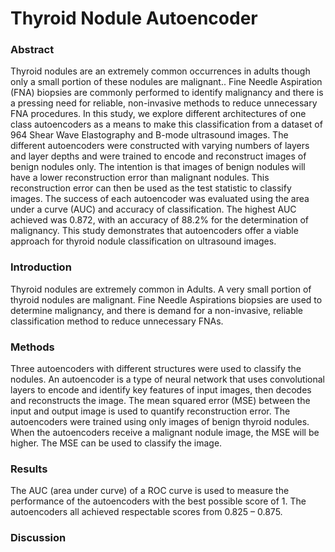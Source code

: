 # Thyroid Nodule Autoencoder

### Abstract

Thyroid nodules are an extremely common occurrences in adults though only a small portion of these nodules are malignant.. Fine Needle Aspiration (FNA) biopsies are commonly performed to identify malignancy and there is a pressing need for reliable, non-invasive methods to reduce unnecessary FNA procedures. In this study, we explore different architectures of one class autoencoders as a means to make this classification from a dataset of 964 Shear Wave Elastography and B-mode ultrasound images. The different autoencoders were constructed with varying numbers of layers and layer depths and were trained to encode and reconstruct images of benign nodules only. The intention is that images of benign nodules will have a lower reconstruction error than malignant nodules. This reconstruction error can then be used as the test statistic to classify images. The success of each autoencoder was evaluated using the area under a curve (AUC) and accuracy of classification.  The highest AUC achieved was 0.872, with an accuracy of 88.2% for the determination of malignancy. This study demonstrates that autoencoders offer a viable approach for thyroid nodule classification on ultrasound images.  

### Introduction
Thyroid nodules are extremely common in Adults. A very small portion of thyroid nodules are malignant. Fine Needle Aspirations biopsies are used to determine malignancy, and there is demand for a non-invasive, reliable classification method to reduce unnecessary FNAs.

### Methods

Three autoencoders with different structures were used to classify the nodules. An autoencoder is a type of neural network that uses convolutional layers to encode and identify key features of input images, then decodes and reconstructs the image. The mean squared error (MSE) between the input and output image is used to quantify reconstruction error. The autoencoders were trained using only images of benign thyroid nodules. When the autoencoders receive a malignant nodule image, the MSE will be higher. The MSE can be used to classify the image.

### Results

The AUC (area under curve) of a ROC curve is used to measure the performance of the autoencoders with the best possible score of 1. The autoencoders all achieved respectable scores from 0.825 – 0.875. 


### Discussion

